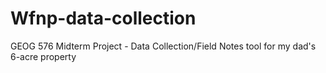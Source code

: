 # Wfnp-data-collection
GEOG 576 Midterm Project - Data Collection/Field Notes tool for my dad's 6-acre property
